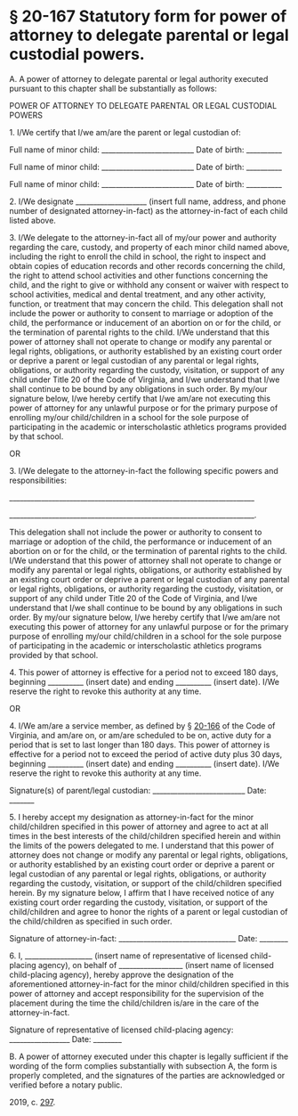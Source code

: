 # § 20-167 Statutory form for power of attorney to delegate parental or legal custodial powers.

<p>A. A power of attorney to delegate parental or legal authority executed pursuant to this chapter shall be substantially as follows:</p><p>POWER OF ATTORNEY TO DELEGATE PARENTAL OR LEGAL CUSTODIAL POWERS</p><p>1. I/We certify that I/we am/are the parent or legal custodian of:</p><p>Full name of minor child: __________________________ Date of birth: __________</p><p>Full name of minor child: __________________________ Date of birth: __________</p><p>Full name of minor child: __________________________ Date of birth: __________</p><p>2. I/We designate ____________________  (insert full name, address, and phone number of designated attorney-in-fact) as the attorney-in-fact of each child listed above.</p><p>3. I/We delegate to the attorney-in-fact all of my/our power and authority regarding the care, custody, and property of each minor child named above, including the right to enroll the child in school, the right to inspect and obtain copies of education records and other records concerning the child, the right to attend school activities and other functions concerning the child, and the right to give or withhold any consent or waiver with respect to school activities, medical and dental treatment, and any other activity, function, or treatment that may concern the child. This delegation shall not include the power or authority to consent to marriage or adoption of the child, the performance or inducement of an abortion on or for the child, or the termination of parental rights to the child. I/We understand that this power of attorney shall not operate to change or modify any parental or legal rights, obligations, or authority established by an existing court order or deprive a parent or legal custodian of any parental or legal rights, obligations, or authority regarding the custody, visitation, or support of any child under Title 20 of the Code of Virginia, and I/we understand that I/we shall continue to be bound by any obligations in such order. By my/our signature below, I/we hereby certify that I/we am/are not executing this power of attorney for any unlawful purpose or for the primary purpose of enrolling my/our child/children in a school for the sole purpose of participating in the academic or interscholastic athletics programs provided by that school.</p><p>OR</p><p>3. I/We delegate to the attorney-in-fact the following specific powers and responsibilities:</p><p>_____________________________________________________________________</p><p>_____________________________________________________________________.</p><p>This delegation shall not include the power or authority to consent to marriage or adoption of the child, the performance or inducement of an abortion on or for the child, or the termination of parental rights to the child. I/We understand that this power of attorney shall not operate to change or modify any parental or legal rights, obligations, or authority established by an existing court order or deprive a parent or legal custodian of any parental or legal rights, obligations, or authority regarding the custody, visitation, or support of any child under Title 20 of the Code of Virginia, and I/we understand that I/we shall continue to be bound by any obligations in such order. By my/our signature below, I/we hereby certify that I/we am/are not executing this power of attorney for any unlawful purpose or for the primary purpose of enrolling my/our child/children in a school for the sole purpose of participating in the academic or interscholastic athletics programs provided by that school.</p><p>4. This power of attorney is effective for a period not to exceed 180 days, beginning __________ (insert date) and ending __________ (insert date). I/We reserve the right to revoke this authority at any time.</p><p>OR</p><p>4. I/We am/are a service member, as defined by § <a href='/vacode/20-166/'>20-166</a> of the Code of Virginia, and am/are on, or am/are scheduled to be on, active duty for a period that is set to last longer than 180 days. This power of attorney is effective for a period not to exceed the period of active duty plus 30 days, beginning __________ (insert date) and ending __________ (insert date). I/We reserve the right to revoke this authority at any time.</p><p>Signature(s) of parent/legal custodian: __________________________ Date: _______</p><p>5. I hereby accept my designation as attorney-in-fact for the minor child/children specified in this power of attorney and agree to act at all times in the best interests of the child/children specified herein and within the limits of the powers delegated to me. I understand that this power of attorney does not change or modify any parental or legal rights, obligations, or authority established by an existing court order or deprive a parent or legal custodian of any parental or legal rights, obligations, or authority regarding the custody, visitation, or support of the child/children specified herein. By my signature below, I affirm that I have received notice of any existing court order regarding the custody, visitation, or support of the child/children and agree to honor the rights of a parent or legal custodian of the child/children as specified in such order.</p><p>Signature of attorney-in-fact: _________________________________ Date: ________</p><p>6. I, ___________________ (insert name of representative of licensed child-placing agency), on behalf of __________________ (insert name of licensed child-placing agency), hereby approve the designation of the aforementioned attorney-in-fact for the minor child/children specified in this power of attorney and accept responsibility for the supervision of the placement during the time the child/children is/are in the care of the attorney-in-fact.</p><p>Signature of representative of licensed child-placing agency: _________________ Date: ________</p><p>B. A power of attorney executed under this chapter is legally sufficient if the wording of the form complies substantially with subsection A, the form is properly completed, and the signatures of the parties are acknowledged or verified before a notary public.</p><p>2019, c. <a href='http://lis.virginia.gov/cgi-bin/legp604.exe?191+ful+CHAP0297'>297</a>.</p>